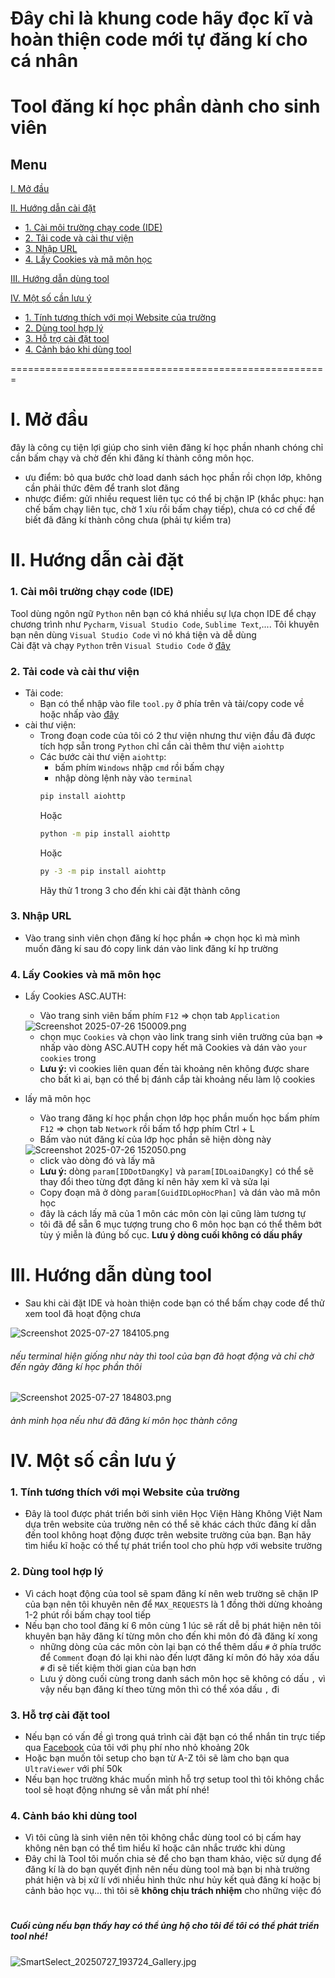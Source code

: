 
# Đây chỉ là khung code hãy đọc kĩ và hoàn thiện code mới tự đăng kí cho cá nhân
# Tool đăng kí học phần dành cho sinh viên

## Menu
[I. Mở đầu ](#i-mở-đầu) 

[II. Hướng dẫn cài đặt](#ii-hướng-dẫn-cài-đặt)
- [1. Cài môi trường chạy code (IDE)](#1-cài-môi-trường-chạy-code-ide)
- [2. Tải code và cài thư viện](#2-tải-code-và-cài-thư-viện)
- [3. Nhập URL](#3-nhập-url)
- [4. Lấy Cookies và mã môn học](#4-lấy-cookies-và-mã-môn-học)   

[III. Hướng dẫn dùng tool](#iii-hướng-dẫn-dùng-tool)

[IV. Một số cần lưu ý](#iv-một-số-cần-lưu-ý)
- [1. Tính tương thích với mọi Website của trường](#1-tính-tương-thích-với-mọi-website-của-trường)
- [2. Dùng tool hợp lý](#2-dùng-tool-hợp-lý)
- [3. Hỗ trợ cài đặt tool](#3-hỗ-trợ-cài-đặt-tool)
- [4. Cảnh báo khi dùng tool](#4-cảnh-báo-khi-dùng-tool)

=======================================================

# I. Mở đầu
đây là công cụ tiện lợi giúp cho sinh viên đăng kí học phần nhanh chóng chỉ cần bấm chạy và chờ đến khi đăng kí thành công môn học.
- ưu điểm: bỏ qua bước chờ load danh sách học phần rồi chọn lớp, không cần phải thức đêm để tranh slot đăng 
- nhược điểm: gửi nhiều request liên tục có thể bị chặn IP (khắc phục: hạn chế bấm chạy liên tục, chờ 1 xíu rồi bấm chạy tiếp), chưa có cơ chế để biết đã đăng kí thành công chưa (phải tự kiểm tra)

# II. Hướng dẫn cài đặt 
### 1. Cài môi trường chạy code (IDE)
Tool dùng ngôn ngữ `Python` nên bạn có khá nhiều sự lựa chọn IDE để chạy chương trình như `Pycharm`, `Visual Studio Code`, `Sublime Text`,.... Tôi khuyên bạn nên dùng `Visual Studio Code` vì nó khá tiện và dễ dùng        
Cài đặt và chạy `Python` trên `Visual Studio Code` ở [đây](https://youtu.be/yZFG5ktaZtU?si=Tj3DBs7wEL33M2xb)

### 2. Tải code và cài thư viện
- Tải code:  
  - Bạn có thể nhập vào file `tool.py` ở phía trên và tải/copy code về hoặc nhấp vào [đây](https://github.com/ChrisDemon0811/Tool_dang_ki_hoc_phan/blob/main/tool.py)
- cài thư viện:
  - Trong đoạn code của tôi có 2 thư viện nhưng thư viện đầu đã được tích hợp sẵn trong `Python` chỉ cần cài thêm thư viện `aiohttp` 
  - Các bước cài thư viện `aiohttp`:
    - bấm phím `Windows` nhập `cmd` rồi bấm chạy
    - nhập dòng lệnh này vào `terminal`
    ```sh
    pip install aiohttp
    ```
    Hoặc  
    ```sh 
    python -m pip install aiohttp
    ```
    Hoặc  
    ```sh
    py -3 -m pip install aiohttp
    ```
    Hãy thử 1 trong 3 cho đến khi cài đặt thành công

### 3. Nhập URL
- Vào trang sinh viên chọn đăng kí học phần => chọn học kì mà mình muốn đăng kí sau đó copy link dán vào link đăng kí hp trường
### 4. Lấy Cookies và mã môn học 
- Lấy Cookies ASC.AUTH:
  - Vào trang sinh viên bấm phím `F12` => chọn tab `Application` 
  <img src="https://sf-static.upanhlaylink.com/img/image_202507274acb1fb08a08f2eb32c7f4d6861e9ae4.jpg" alt="Screenshot 2025-07-26 150009.png">       

  - chọn mục `Cookies` và chọn vào link trang sinh viên trường của bạn => nhấp vào dòng ASC.AUTH copy hết mã Cookies và dán vào `your cookies` trong 
  - **Lưu ý:** vì cookies liên quan đến tài khoảng nên không được share cho bất kì ai, bạn có thể bị đánh cắp tài khoảng nếu làm lộ cookies 

- lấy mã môn học
  - Vào trang đăng kí học phần chọn lớp học phần muốn học bấm phím `F12` => chọn tab `Network` rồi bấm tổ hợp phím Ctrl + L
  - Bấm vào nút đăng kí của lớp học phần sẽ hiện dòng này 
  <img src="https://sf-static.upanhlaylink.com/img/image_2025072670de2e831817308dae7150bd551b20aa.jpg" alt="Screenshot 2025-07-26 152050.png">        

  - click vào dòng đó và lấy mã
  - **Lưu ý:** dòng `param[IDDotDangKy]` và `param[IDLoaiDangKy]` có thể sẽ thay đổi theo từng đợt đăng kí nên hãy xem kĩ và sửa lại
  - Copy đoạn mã ở dòng `param[GuidIDLopHocPhan]` và dán vào mã môn học
  - đây là cách lấy mã của 1 môn các môn còn lại cũng làm tương tự 
  - tôi đã để sẵn 6 mục tượng trung cho 6 môn học bạn có thể thêm bớt tùy ý miễn là đúng bố cục. **Lưu ý dòng cuối không có dấu phẩy**

# III. Hướng dẫn dùng tool
- Sau khi cài đặt IDE và hoàn thiện code bạn có thể bấm chạy code để thử xem tool đã hoạt động chưa 
<img src="https://sf-static.upanhlaylink.com/img/image_202507277e925ae4e4ce2188aab6a36017a47d33.jpg" alt="Screenshot 2025-07-27 184105.png">         

###### nếu terminal hiện giống như này thì tool của bạn đã hoạt động và chỉ chờ đến ngày đăng kí học phần thôi

<img src="https://sf-static.upanhlaylink.com/img/image_20250727fab787a05636c928482d150b1eb691c4.jpg" alt="Screenshot 2025-07-27 184803.png">

###### ảnh minh họa nếu như đã đăng kí môn học thành công

# IV. Một số cần lưu ý
### 1. Tính tương thích với mọi Website của trường
- Đây là tool được phát triển bởi sinh viên Học Viện Hàng Không Việt Nam dựa trên website của trường nên có thể sẽ khác cách thức đăng kí dẫn đến tool không hoạt động được trên website trường của bạn. Bạn hãy tìm hiểu kĩ hoặc có thể tự phát triển tool cho phù hợp với website trường 
### 2. Dùng tool hợp lý
- Vì cách hoạt động của  tool sẽ spam đăng kí nên web trường sẽ chặn IP của bạn nên tôi khuyên nên để `MAX_REQUESTS` là 1 đồng thời dừng khoảng 1-2 phút rồi bấm chạy tool tiếp
- Nếu bạn cho tool đăng kí 6 môn cùng 1 lúc sẽ rất dễ bị phát hiện nên tôi khuyên bạn hãy đăng kí từng môn cho đến khi môn đó đã đăng kí xong
  - những dòng của các môn còn lại bạn có thể thêm dấu `#` ở phía trước để `Comment` đoạn đó lại khi nào đến lượt đăng kí môn đó hãy xóa dấu `#` đi sẽ tiết kiệm thời gian của bạn hơn
  - Lưu ý dòng cuối cùng trong danh sách môn học sẽ không có dấu `,` vì vậy nếu bạn đăng kí theo từng môn thì có thể xóa dấu `,` đi
### 3. Hỗ trợ cài đặt tool
- Nếu bạn có vấn đề gì trong quá trình cài đặt bạn có thể nhắn tin trực tiếp qua [Facebook](https://www.facebook.com/Longpogba06) của tôi với phụ phí nho nhỏ khoảng 20k
- Hoặc bạn muốn tôi setup cho bạn từ A-Z tôi sẽ làm cho bạn qua `UltraViewer` với phí 50k
- Nếu bạn học trường khác muốn mình hỗ trợ setup tool thì tôi không chắc tool sẽ hoạt động nhưng sẽ vẫn mất phí nhé!
### 4. Cảnh báo khi dùng tool
- Vì tôi cũng là sinh viên nên tôi không chắc dùng tool có bị cấm hay không nên bạn có thể tìm hiểu kĩ hoặc cân nhắc trước khi dùng 
- Đây chỉ là Tool tôi muốn chia sẻ để cho bạn tham khảo, việc sử dụng để đăng kí là do bạn quyết định nên nếu dùng tool mà bạn bị nhà trường phát hiện và bị xử lí với nhiều hình thức như hủy kết quả đăng kí hoặc bị cảnh bảo học vụ... thì tôi sẽ **không chịu trách nhiệm** cho những việc đó

#
##### Cuối cùng nếu bạn thấy hay có thể ủng hộ cho tôi để tôi có thể phát triển tool nhé!
<img src="https://sf-static.upanhlaylink.com/img/image_202507271165dc209b7d5c9e5edb3822acf1fcbc.jpg" alt="SmartSelect_20250727_193724_Gallery.jpg"> 